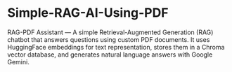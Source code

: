# Simple-RAG-AI-Using-PDF
RAG-PDF Assistant — A simple Retrieval-Augmented Generation (RAG) chatbot that answers questions using custom PDF documents. It uses HuggingFace embeddings for text representation, stores them in a Chroma vector database, and generates natural language answers with Google Gemini.
